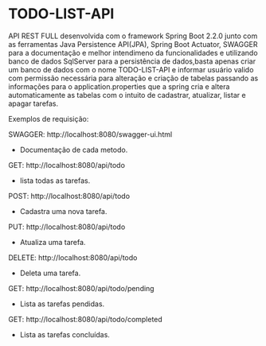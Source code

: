 # TODO-LIST-API

API REST FULL desenvolvida com o framework Spring Boot 2.2.0 junto com as ferramentas Java Persistence API(JPA), Spring Boot Actuator, SWAGGER para a documentação e melhor intendimeno da funcionalidades e utilizando banco de dados SqlServer para a persistência de dados,basta apenas criar um banco de dados com o nome TODO-LIST-API e informar usuário valido com permissão necessária para alteração e criação de tabelas passando as informações para o application.properties que a spring cria e altera automaticamente as tabelas com o intuito de cadastrar, atualizar, listar e apagar tarefas.

Exemplos de requisição:

SWAGGER: http://localhost:8080/swagger-ui.html
  - Documentação de cada metodo.

GET: http://localhost:8080/api/todo
 - lista todas as tarefas.
 
POST: http://localhost:8080/api/todo
  - Cadastra uma nova tarefa.
  
PUT: http://localhost:8080/api/todo
 - Atualiza uma tarefa.
 
DELETE: http://localhost:8080/api/todo
  - Deleta uma tarefa.
  
 GET: http://localhost:8080/api/todo/pending
   - Lista as tarefas pendidas.
   
 GET: http://localhost:8080/api/todo/completed
   - Lista as tarefas concluídas.
